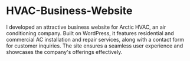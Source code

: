 # HVAC-Business-Website
I developed an attractive business website for Arctic HVAC, an air conditioning company. Built on WordPress, it features residential and commercial AC installation and repair services, along with a contact form for customer inquiries. The site ensures a seamless user experience and showcases the company's offerings effectively.
